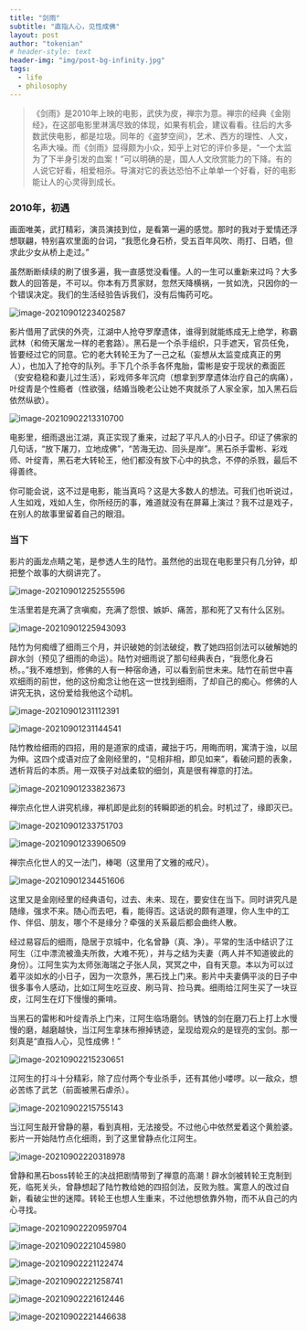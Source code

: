 ```yaml
---
title: "剑雨"
subtitle: "直指人心，见性成佛"
layout: post
author: "tokenian"
# header-style: text
header-img: "img/post-bg-infinity.jpg"
tags:
  - life
  - philosophy
---
```


> 《剑雨》是2010年上映的电影，武侠为皮，禅宗为意。禅宗的经典《金刚经》，在这部电影里淋漓尽致的体现，如果有机会，建议看看。往后的大多数武侠电影，都是垃圾。同年的《盗梦空间》，艺术、西方的理性、人文，名声大噪。而《剑雨》显得颇为小众，知乎上对它的评价多是，“一个太监为了下半身引发的血案！”可以明确的是，国人人文欣赏能力的下降。有的人说它好看，相爱相杀。导演对它的表达恐怕不止单单一个好看，好的电影能让人的心灵得到成长。

### 2010年，初遇

画面唯美，武打精彩，演员演技到位，是看第一遍的感觉。那时的我对于爱情还浮想联翩，特别喜欢里面的台词，“我愿化身石桥，受五百年风吹、雨打、日晒，但求此少女从桥上走过。”

虽然断断续续的刷了很多遍，我一直感觉没看懂。人的一生可以重新来过吗？大多数人的回答是，不可以。你本有万贯家财，忽然天降横祸，一贫如洗，只因你的一个错误决定。我们的生活经验告诉我们，没有后悔药可吃。

![image-20210901223402587](https://gitee.com/tokenian/images-bed/raw/master/img/image-20210901223402587.png)

影片借用了武侠的外壳，江湖中人抢夺罗摩遗体，谁得到就能练成无上绝学，称霸武林（和倚天屠龙一样的老套路）。黑石是一个杀手组织，只手遮天，官员任免，皆要经过它的同意。它的老大转轮王为了一己之私（妄想从太监变成真正的男人），也加入了抢夺的队列。手下几个杀手各怀鬼胎，雷彬是安于现状的煮面匠（安安稳稳和妻儿过生活），彩戏师多年沉疴（想拿到罗摩遗体治疗自己的病痛），叶绽青是个性瘾者（性欲强，结婚当晚老公让她不爽就杀了人家全家，加入黑石后依然纵欲）。

![image-20210902213310700](https://gitee.com/tokenian/images-bed/raw/master/img/image-20210902213310700.png)

电影里，细雨退出江湖，真正实现了重来，过起了平凡人的小日子。印证了佛家的几句话，“放下屠刀，立地成佛”，“苦海无边、回头是岸”。黑石杀手雷彬、彩戏师、叶绽青，黑石老大转轮王，他们都没有放下心中的执念，不停的杀戮，最后不得善终。

你可能会说，这不过是电影，能当真吗？这是大多数人的想法。可我们也听说过，人生如戏，戏如人生，你所经历的事，难道就没有在屏幕上演过？我不过是戏子，在别人的故事里留着自己的眼泪。

### 当下

影片的画龙点睛之笔，是参透人生的陆竹。虽然他的出现在电影里只有几分钟，却把整个故事的大纲讲完了。

![image-20210901225255596](https://gitee.com/tokenian/images-bed/raw/master/img/image-20210901225255596.png)

生活里若是充满了贪嗔痴，充满了怨恨、嫉妒、痛苦，那和死了又有什么区别。

![image-20210901225943093](https://gitee.com/tokenian/images-bed/raw/master/img/image-20210901225943093.png)

陆竹为何痴缠了细雨三个月，并识破她的剑法破绽，教了她四招剑法可以破解她的辟水剑（预见了细雨的命运）。陆竹对细雨说了那句经典表白，“我愿化身石桥。。”我不难想到，修佛的人有一种宿命通，可以看到前世未来。陆竹在前世中喜欢细雨的前世，他的这份痴念让他在这一世找到细雨，了却自己的痴心。修佛的人讲究无执，这份爱给我他这个动机。

![image-20210901231112391](https://gitee.com/tokenian/images-bed/raw/master/img/image-20210901231112391.png)

![image-20210901231144541](https://gitee.com/tokenian/images-bed/raw/master/img/image-20210901231144541.png)

陆竹教给细雨的四招，用的是道家的成语，藏拙于巧，用晦而明，寓清于浊，以屈为伸。这四个成语对应了金刚经里的，“见相非相，即见如来”，看破问题的表象，透析背后的本质。用一双筷子对战柔软的细剑，真是很有禅意的打法。

![image-20210901233823673](https://gitee.com/tokenian/images-bed/raw/master/img/image-20210901233823673.png)

禅宗点化世人讲究机缘，禅机即是此刻的转瞬即逝的机会。时机过了，缘即灭已。

![image-20210901233751703](https://gitee.com/tokenian/images-bed/raw/master/img/image-20210901233751703.png)

![image-20210901233906509](https://gitee.com/tokenian/images-bed/raw/master/img/image-20210901233906509.png)

禅宗点化世人的又一法门，棒喝（这里用了文雅的戒尺）。

![image-20210901234451606](https://gitee.com/tokenian/images-bed/raw/master/img/image-20210901234451606.png)

这里又是金刚经里的经典语句，过去、未来、现在，要安住在当下。同时讲究凡是随缘，强求不来。随心而去吧，看，能得否。这话说的颇有道理，你人生中的工作、伴侣、朋友，哪个不是缘分？牵强的关系最后都会曲终人散。

经过易容后的细雨，隐居于京城中，化名曾静（真、净）。平常的生活中结识了江阿生（江中漂流被渔夫所救，大难不死），并与之结为夫妻（两人并不知道彼此的身份）。江阿生实为太师张海瑞之子张人凤，冥冥之中，自有天意。本以为可以过着平淡如水的小日子，因为一次意外，黑石找上门来。影片中夫妻俩平淡的日子中很多事令人感动，比如江阿生吃豆皮、刷马背、捡马粪。细雨给江阿生买了一块豆皮，江阿生在灯下慢慢的撕啃。

当黑石的雷彬和叶绽青杀上门来，江阿生临场磨剑。锈蚀的剑在磨刀石上打上水慢慢的磨，越磨越快，当江阿生拿抹布擦掉锈迹，呈现给观众的是锃亮的宝剑。那一刻真是“直指人心，见性成佛！”

![image-20210902215230651](https://gitee.com/tokenian/images-bed/raw/master/img/image-20210902215230651.png)

江阿生的打斗十分精彩，除了应付两个专业杀手，还有其他小喽啰。以一敌众，想必苦练了武艺（前面被黑石虐杀）。

![image-20210902215755143](https://gitee.com/tokenian/images-bed/raw/master/img/image-20210902215755143.png)

当江阿生敲开曾静的墓，看到真相，无法接受。不过他心中依然爱着这个黄脸婆。影片一开始陆竹点化细雨，到了这里曾静点化江阿生。

![image-20210902220318978](https://gitee.com/tokenian/images-bed/raw/master/img/image-20210902220318978.png)

曾静和黑石boss转轮王的决战把剧情带到了禅意的高潮！辟水剑被转轮王克制到死，临死关头，曾静想起了陆竹教给她的四招剑法，反败为胜。寓意人的改过自新，看破尘世的迷障。转轮王也想人生重来，不过他想依靠外物，而不从自己的内心寻找。

![image-20210902220959704](https://gitee.com/tokenian/images-bed/raw/master/img/image-20210902220959704.png)

![image-20210902221045980](https://gitee.com/tokenian/images-bed/raw/master/img/image-20210902221045980.png)

![image-20210902221122474](https://gitee.com/tokenian/images-bed/raw/master/img/image-20210902221122474.png)

![image-20210902221258741](https://gitee.com/tokenian/images-bed/raw/master/img/image-20210902221258741.png)

![image-20210902221612446](https://gitee.com/tokenian/images-bed/raw/master/img/image-20210902221612446.png)

![image-20210902221446638](https://gitee.com/tokenian/images-bed/raw/master/img/image-20210902221446638.png)


